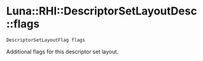 # Luna::RHI::DescriptorSetLayoutDesc::flags

```c++
DescriptorSetLayoutFlag flags
```

Additional flags for this descriptor set layout. 

